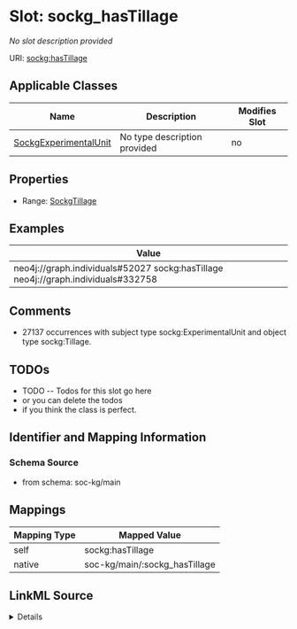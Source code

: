 

# Slot: sockg_hasTillage


_No slot description provided_





URI: [sockg:hasTillage](http://www.semanticweb.org/sockg/ontologies/2024/0/soil-carbon-ontology/hasTillage)



<!-- no inheritance hierarchy -->





## Applicable Classes

| Name | Description | Modifies Slot |
| --- | --- | --- |
| [SockgExperimentalUnit](../classes/SockgExperimentalUnit.md) | No type description provided |  no  |







## Properties

* Range: [SockgTillage](../classes/SockgTillage.md)






## Examples

| Value |
| --- |
| neo4j://graph.individuals#52027 sockg:hasTillage neo4j://graph.individuals#332758 |

## Comments

* 27137 occurrences with subject type sockg:ExperimentalUnit and object type sockg:Tillage.

## TODOs

* TODO -- Todos for this slot go here
* or you can delete the todos
* if you think the class is perfect.

## Identifier and Mapping Information







### Schema Source


* from schema: soc-kg/main




## Mappings

| Mapping Type | Mapped Value |
| ---  | ---  |
| self | sockg:hasTillage |
| native | soc-kg/main/:sockg_hasTillage |




## LinkML Source

<details>
```yaml
name: sockg_hasTillage
description: No slot description provided
todos:
- TODO -- Todos for this slot go here
- or you can delete the todos
- if you think the class is perfect.
comments:
- 27137 occurrences with subject type sockg:ExperimentalUnit and object type sockg:Tillage.
examples:
- value: neo4j://graph.individuals#52027 sockg:hasTillage neo4j://graph.individuals#332758
from_schema: soc-kg/main
rank: 1000
slot_uri: sockg:hasTillage
alias: sockg_hasTillage
domain_of:
- sockg_ExperimentalUnit
range: sockg_Tillage

```
</details>